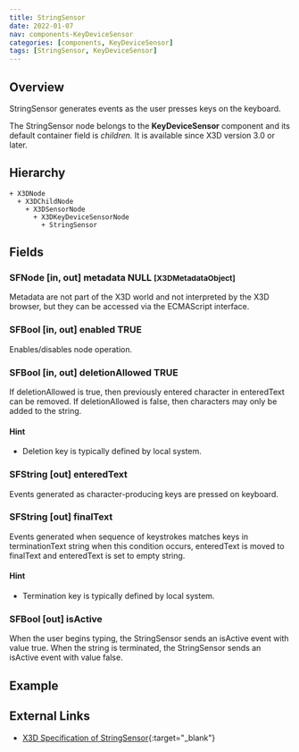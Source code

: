 ```yaml
---
title: StringSensor
date: 2022-01-07
nav: components-KeyDeviceSensor
categories: [components, KeyDeviceSensor]
tags: [StringSensor, KeyDeviceSensor]
---
```

<style>
.post h3 {
  word-spacing: 0.2em;
}
</style>

## Overview

StringSensor generates events as the user presses keys on the keyboard.

The StringSensor node belongs to the **KeyDeviceSensor** component and its default container field is *children.* It is available since X3D version 3.0 or later.

## Hierarchy

```
+ X3DNode
  + X3DChildNode
    + X3DSensorNode
      + X3DKeyDeviceSensorNode
        + StringSensor
```

## Fields

### SFNode [in, out] **metadata** NULL <small>[X3DMetadataObject]</small>

Metadata are not part of the X3D world and not interpreted by the X3D browser, but they can be accessed via the ECMAScript interface.

### SFBool [in, out] **enabled** TRUE

Enables/disables node operation.

### SFBool [in, out] **deletionAllowed** TRUE

If deletionAllowed is true, then previously entered character in enteredText can be removed. If deletionAllowed is false, then characters may only be added to the string.

#### Hint

- Deletion key is typically defined by local system.

### SFString [out] **enteredText**

Events generated as character-producing keys are pressed on keyboard.

### SFString [out] **finalText**

Events generated when sequence of keystrokes matches keys in terminationText string when this condition occurs, enteredText is moved to finalText and enteredText is set to empty string.

#### Hint

- Termination key is typically defined by local system.

### SFBool [out] **isActive**

When the user begins typing, the StringSensor sends an isActive event with value true. When the string is terminated, the StringSensor sends an isActive event with value false.

## Example

<x3d-canvas src="https://create3000.github.io/media/examples/KeyDeviceSensor/StringSensor/StringSensor.x3d"></x3d-canvas>

## External Links

- [X3D Specification of StringSensor](https://www.web3d.org/documents/specifications/19775-1/V4.0/Part01/components/keyboard.html#StringSensor){:target="_blank"}
